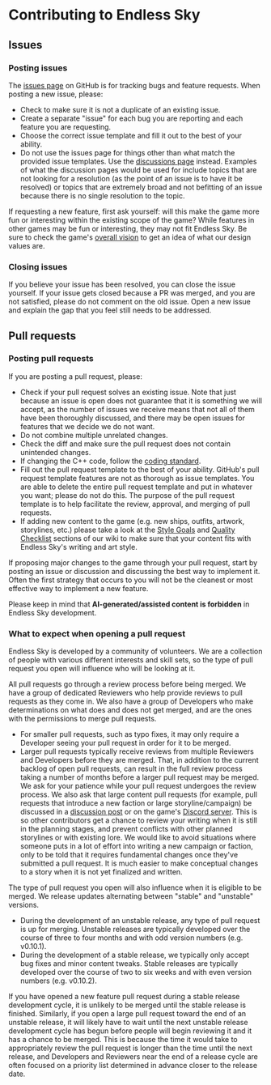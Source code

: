 # Contributing to Endless Sky

## Issues

### Posting issues

The [issues page](https://github.com/endless-sky/endless-sky/issues) on GitHub is for tracking bugs and feature requests. When posting a new issue, please:

* Check to make sure it is not a duplicate of an existing issue.
* Create a separate "issue" for each bug you are reporting and each feature you are requesting.
* Choose the correct issue template and fill it out to the best of your ability.
* Do not use the issues page for things other than what match the provided issue templates. Use the [discussions page](https://github.com/endless-sky/endless-sky/discussions) instead. Examples of what the discussion pages would be used for include topics that are not looking for a resolution (as the point of an issue is to have it be resolved) or topics that are extremely broad and not befitting of an issue because there is no single resolution to the topic.

If requesting a new feature, first ask yourself: will this make the game more fun or interesting within the existing scope of the game? While features in other games may be fun or interesting, they may not fit Endless Sky. Be sure to check the game's [overall vision](https://github.com/endless-sky/endless-sky/wiki/Endless-Sky's-Vision) to get an idea of what our design values are.

### Closing issues

If you believe your issue has been resolved, you can close the issue yourself. If your issue gets closed because a PR was merged, and you are not satisfied, please do not comment on the old issue. Open a new issue and explain the gap that you feel still needs to be addressed.

## Pull requests

### Posting pull requests

If you are posting a pull request, please:

* Check if your pull request solves an existing issue. Note that just because an issue is open does not guarantee that it is something we will accept, as the number of issues we receive means that not all of them have been thoroughly discussed, and there may be open issues for features that we decide we do not want.
* Do not combine multiple unrelated changes.
* Check the diff and make sure the pull request does not contain unintended changes.
* If changing the C++ code, follow the [coding standard](https://endless-sky.github.io/styleguide/styleguide.xml).
* Fill out the pull request template to the best of your ability. GitHub's pull request template features are not as thorough as issue templates. You are able to delete the entire pull request template and put in whatever you want; please do not do this. The purpose of the pull request template is to help facilitate the review, approval, and merging of pull requests.
* If adding new content to the game (e.g. new ships, outfits, artwork, storylines, etc.) please take a look at the [Style Goals](https://github.com/endless-sky/endless-sky/wiki/StyleGoals) and [Quality Checklist](https://github.com/endless-sky/endless-sky/wiki/QualityChecklist) sections of our wiki to make sure that your content fits with Endless Sky's writing and art style.

If proposing major changes to the game through your pull request, start by posting an issue or discussion and discussing the best way to implement it. Often the first strategy that occurs to you will not be the cleanest or most effective way to implement a new feature.

Please keep in mind that **AI-generated/assisted content is forbidden** in Endless Sky development.

### What to expect when opening a pull request

Endless Sky is developed by a community of volunteers. We are a collection of people with various different interests and skill sets, so the type of pull request you open will influence who will be looking at it.

All pull requests go through a review process before being merged. We have a group of dedicated Reviewers who help provide reviews to pull requests as they come in. We also have a group of Developers who make determinations on what does and does not get merged, and are the ones with the permissions to merge pull requests.

* For smaller pull requests, such as typo fixes, it may only require a Developer seeing your pull request in order for it to be merged.
* Larger pull requests typically receive reviews from multiple Reviewers and Developers before they are merged. That, in addition to the current backlog of open pull requests, can result in the full review process taking a number of months before a larger pull request may be merged. We ask for your patience while your pull request undergoes the review process. We also ask that large content pull requests (for example, pull requests that introduce a new faction or large storyline/campaign) be discussed in a [discussion post](https://github.com/endless-sky/endless-sky/discussions) or on the game's [Discord server](https://discord.gg/ZeuASSx). This is so other contributors get a chance to review your writing when it is still in the planning stages, and prevent conflicts with other planned storylines or with existing lore. We would like to avoid situations where someone puts in a lot of effort into writing a new campaign or faction, only to be told that it requires fundamental changes once they've submitted a pull request. It is much easier to make conceptual changes to a story when it is not yet finalized and written.

The type of pull request you open will also influence when it is eligible to be merged. We release updates alternating between "stable" and "unstable" versions.

* During the development of an unstable release, any type of pull request is up for merging. Unstable releases are typically developed over the course of three to four months and with odd version numbers (e.g. v0.10.1).
* During the development of a stable release, we typically only accept bug fixes and minor content tweaks. Stable releases are typically developed over the course of two to six weeks and with even version numbers (e.g. v0.10.2).

If you have opened a new feature pull request during a stable release development cycle, it is unlikely to be merged until the stable release is finished. Similarly, if you open a large pull request toward the end of an unstable release, it will likely have to wait until the next unstable release development cycle has begun before people will begin reviewing it and it has a chance to be merged. This is because the time it would take to appropriately review the pull request is longer than the time until the next release, and Developers and Reviewers near the end of a release cycle are often focused on a priority list determined in advance closer to the release date.
